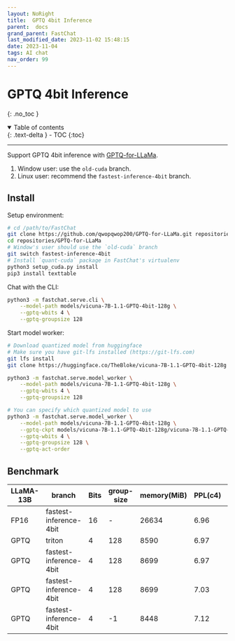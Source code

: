 ```yaml
---
layout: NoRight
title:  GPTQ 4bit Inference
parent:  docs
grand_parent: FastChat
last_modified_date: 2023-11-02 15:48:15
date: 2023-11-04
tags: AI chat
nav_order: 99
---
```

# GPTQ 4bit Inference
{: .no_toc }

<details open markdown="block">
  <summary>
    Table of contents
  </summary>
  {: .text-delta }
- TOC
{:toc}
</details>

---

Support GPTQ 4bit inference with [GPTQ-for-LLaMa](https://github.com/qwopqwop200/GPTQ-for-LLaMa).

1. Window user: use the `old-cuda` branch.
2. Linux user: recommend the `fastest-inference-4bit` branch.

## Install

Setup environment:

```bash
# cd /path/to/FastChat
git clone https://github.com/qwopqwop200/GPTQ-for-LLaMa.git repositories/GPTQ-for-LLaMa
cd repositories/GPTQ-for-LLaMa
# Window's user should use the `old-cuda` branch
git switch fastest-inference-4bit
# Install `quant-cuda` package in FastChat's virtualenv
python3 setup_cuda.py install
pip3 install texttable
```

Chat with the CLI:

```bash
python3 -m fastchat.serve.cli \
    --model-path models/vicuna-7B-1.1-GPTQ-4bit-128g \
    --gptq-wbits 4 \
    --gptq-groupsize 128
```

Start model worker:

```bash
# Download quantized model from huggingface
# Make sure you have git-lfs installed (https://git-lfs.com)
git lfs install
git clone https://huggingface.co/TheBloke/vicuna-7B-1.1-GPTQ-4bit-128g models/vicuna-7B-1.1-GPTQ-4bit-128g

python3 -m fastchat.serve.model_worker \
    --model-path models/vicuna-7B-1.1-GPTQ-4bit-128g \
    --gptq-wbits 4 \
    --gptq-groupsize 128

# You can specify which quantized model to use
python3 -m fastchat.serve.model_worker \
    --model-path models/vicuna-7B-1.1-GPTQ-4bit-128g \
    --gptq-ckpt models/vicuna-7B-1.1-GPTQ-4bit-128g/vicuna-7B-1.1-GPTQ-4bit-128g.safetensors \
    --gptq-wbits 4 \
    --gptq-groupsize 128 \
    --gptq-act-order
```

## Benchmark

| LLaMA-13B | branch                 | Bits | group-size | memory(MiB) | PPL(c4) | Median(s/token) | act-order | speed up |
| --------- | ---------------------- | ---- | ---------- | ----------- | ------- | --------------- | --------- | -------- |
| FP16      | fastest-inference-4bit | 16   | -          | 26634       | 6.96    | 0.0383          | -         | 1x       |
| GPTQ      | triton                 | 4    | 128        | 8590        | 6.97    | 0.0551          | -         | 0.69x    |
| GPTQ      | fastest-inference-4bit | 4    | 128        | 8699        | 6.97    | 0.0429          | true      | 0.89x    |
| GPTQ      | fastest-inference-4bit | 4    | 128        | 8699        | 7.03    | 0.0287          | false     | 1.33x    |
| GPTQ      | fastest-inference-4bit | 4    | -1         | 8448        | 7.12    | 0.0284          | false     | 1.44x    |
